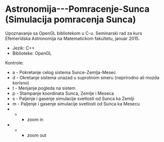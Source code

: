 # Astronomija---Pomracenje-Sunca (Simulacija pomracenja Sunca)

Upoznavanje sa OpenGL bibliotekom u C-u.
Seminarski rad za kurs Efemeridska Astronomija na Matematickom fakultetu, januar 2015.

* Jezik: C++
* Biblioteke: OpenGL

Kontrole:

* a - Pokretanje celog sistema Sunce-Zemlja-Mesec
* d - Okretanje sistema unazad u suprotnom smeru (neprirodno ali mozda korisno)
* t - Menjanje pogleda na sistem
* p - Stampanje koordinata Sunca, Zemlje i Meseca
* s - Paljenje i gasenje simulacije svetlosti od Sunca ka Zemlji
* m - Paljenje i gasenje simulacije svetlosti od Sunca ka Mesecu
* + - zoom in
* - - zoom out
